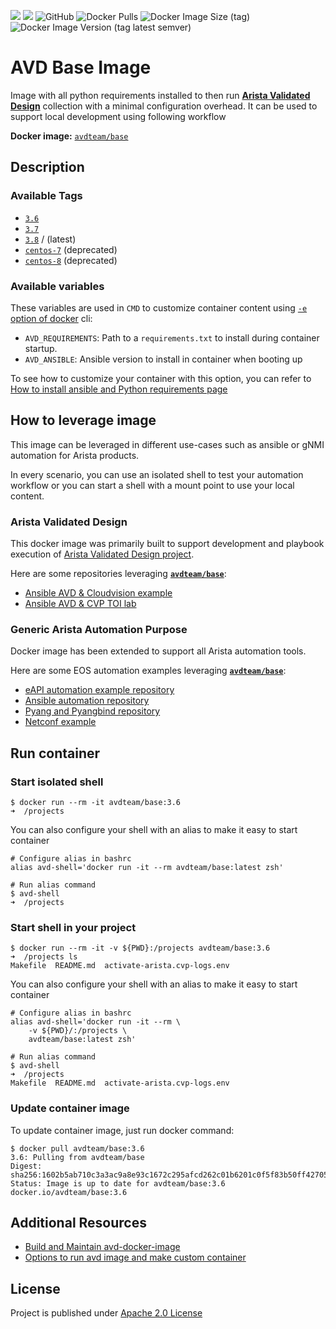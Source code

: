 ![](https://img.shields.io/badge/Arista-CVP%20Automation-blue)  ![](https://img.shields.io/badge/Arista-EOS%20Automation-blue) ![GitHub](https://img.shields.io/github/license/arista-netdevops-community/docker-avd-base) ![Docker Pulls](https://img.shields.io/docker/pulls/avdteam/base) ![Docker Image Size (tag)](https://img.shields.io/docker/image-size/avdteam/base/latest) ![Docker Image Version (tag latest semver)](https://img.shields.io/docker/v/avdteam/base/latest)
# AVD Base Image


Image with all python requirements installed to then run [__Arista Validated Design__](https://github.com/aristanetworks/ansible-avd) collection with a minimal configuration overhead. It can be used to support local development using following workflow

__Docker image:__ [`avdteam/base`](https://hub.docker.com/repository/docker/avdteam/base)

## Description

### Available Tags

- [`3.6`](3.6/Dockerfile)
- [`3.7`](3.7/Dockerfile)
- [`3.8`](3.8/Dockerfile) / (latest)
- [`centos-7`](centos-7/Dockerfile) (deprecated)
- [`centos-8`](centos-8/Dockerfile) (deprecated)

### Available variables

These variables are used in `CMD` to customize container content using [`-e` option of docker](https://docs.docker.com/engine/reference/commandline/run/#set-environment-variables--e---env---env-file) cli:

- `AVD_REQUIREMENTS`: Path to a `requirements.txt` to install during container startup.
- `AVD_ANSIBLE`: Ansible version to install in container when booting up

To see how to customize your container with this option, you can refer to [How to install ansible and Python requirements page](docs/run-options.md)

## How to leverage image

This image can be leveraged in different use-cases such as ansible or gNMI automation for Arista products.

In every scenario, you can use an isolated shell to test your automation workflow or you can start a shell with a mount point to use your local content.

### Arista Validated Design

This docker image was primarily built to support development and playbook execution of [Arista Validated Design project](https://github.com/aristanetworks/ansible-avd).

Here are some repositories leveraging [__`avdteam/base`__](https://hub.docker.com/repository/docker/avdteam/base):

- [Ansible AVD & Cloudvision example](https://github.com/arista-netdevops-community/ansible-avd-cloudvision-demo)
- [Ansible AVD & CVP TOI lab](https://github.com/arista-netdevops-community/ansible-cvp-toi)

### Generic Arista Automation Purpose

Docker image has been extended to support all Arista automation tools.

Here are some EOS automation examples leveraging [__`avdteam/base`__](https://hub.docker.com/repository/docker/avdteam/base):

- [eAPI automation example repository](https://github.com/arista-netdevops-community/arista_eos_automation_with_eAPI)
- [Ansible automation repository](https://github.com/arista-netdevops-community/arista_eos_automation_with_ansible)
- [Pyang and Pyangbind repository](https://github.com/arista-netdevops-community/gnmi_demo_with_arista_eos)
- [Netconf example](https://github.com/arista-netdevops-community/arista_eos_automation_with_ncclient)


## Run container

### Start isolated shell

```shell
$ docker run --rm -it avdteam/base:3.6
➜  /projects
```

You can also configure your shell with an alias to make it easy to start container

```shell
# Configure alias in bashrc
alias avd-shell='docker run -it --rm avdteam/base:latest zsh'

# Run alias command
$ avd-shell
➜  /projects
```

### Start shell in your project

```shell
$ docker run --rm -it -v ${PWD}:/projects avdteam/base:3.6
➜  /projects ls
Makefile  README.md  activate-arista.cvp-logs.env
```

You can also configure your shell with an alias to make it easy to start container

```shell
# Configure alias in bashrc
alias avd-shell='docker run -it --rm \
	-v ${PWD}/:/projects \
	avdteam/base:latest zsh'

# Run alias command
$ avd-shell
➜  /projects
Makefile  README.md  activate-arista.cvp-logs.env
```

### Update container image

To update container image, just run docker command:

```shell
$ docker pull avdteam/base:3.6
3.6: Pulling from avdteam/base
Digest: sha256:1602b5ab710c3a3ac9a8e93c1672c295afcd262c01b6201c0f5f83b50ff42705
Status: Image is up to date for avdteam/base:3.6
docker.io/avdteam/base:3.6
```

## Additional Resources

- [Build and Maintain avd-docker-image](docs/image-info.md)
- [Options to run avd image and make custom container](docs/run-options.md)

## License

Project is published under [Apache 2.0 License](./LICENSE)